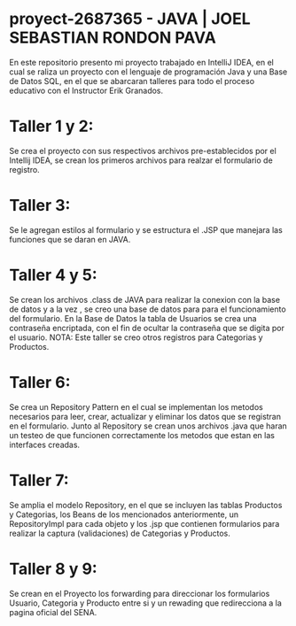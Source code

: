 # proyect-2687365 - JAVA | JOEL SEBASTIAN RONDON PAVA

En este repositorio presento mi proyecto trabajado en IntelliJ IDEA, en el cual se raliza un proyecto con el lenguaje de programación Java y una Base de Datos SQL, en el que se abarcaran talleres para todo el proceso educativo con el Instructor Erik Granados.

# Taller 1 y 2:
Se crea el proyecto con sus respectivos archivos pre-establecidos por el Intellij IDEA, se crean los primeros archivos para realzar el formulario de registro.

# Taller 3:
Se le agregan estilos al formulario y se estructura el .JSP que manejara las funciones que se daran en JAVA.

# Taller 4 y 5:
Se crean los archivos .class de JAVA para realizar la conexion con la base de datos y a la vez , se creo una base de datos para para el funcionamiento del formulario.
En la Base de Datos la tabla de Usuarios se crea una contraseña encriptada, con el fin de ocultar la contraseña que se digita por el usuario.
NOTA: Este taller se creo otros registros para Categorias y Productos.

# Taller 6:
Se crea un Repository Pattern en el cual se implementan los metodos necesarios para leer, crear, actualizar y eliminar los datos que se registran en el formulario.
Junto al Repository se crean unos archivos .java que haran un testeo de que funcionen correctamente los metodos que estan en las interfaces creadas.

# Taller 7:
Se amplia el modelo Repository, en el que se incluyen las tablas Productos y Categorias, los Beans de los mencionados anteriormente, un RepositoryImpl para cada objeto y los .jsp que contienen formularios para realizar la captura (validaciones) de Categorias y Productos.

# Taller 8 y 9:
Se crean en el Proyecto los forwarding para direccionar los formularios Usuario, Categoria y Producto entre si y un rewading que redirecciona a la pagina oficial del SENA.
